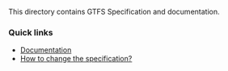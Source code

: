 This directory contains GTFS Specification and documentation.

### Quick links
- [Documentation](spec/en)
- [How to change the specification?](CHANGES.md)
